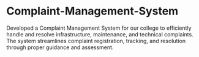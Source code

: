 # Complaint-Management-System
Developed a Complaint Management System for our college to efficiently handle and resolve infrastructure, maintenance, and technical complaints. The system streamlines complaint registration, tracking, and resolution through proper guidance and assessment.
